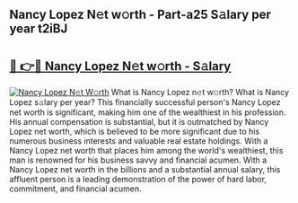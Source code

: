## Nancy Lopez N𝚎t w𝚘rth - Part-a25 S𝚊lary per year t2iBJ

# <h2><a href="http://gc4ep3.nevu.top/?p=Nancy+Lopez">🔗 👉🔴 Nancy Lopez N𝚎t w𝚘rth - S𝚊lary</a></h2>

[![Nancy Lopez N𝚎t W𝚘rth](https://i.imgur.com/Oavwk0R.jpeg)](http://gc4ep3.nevu.top/?p=Nancy+Lopez)
What is Nancy Lopez n𝚎t w𝚘rth? What is Nancy Lopez s𝚊lary per year?
This financially successful person's Nancy Lopez net worth is significant, making him one of the wealthiest in his profession. His annual compensation is substantial, but it is outmatched by Nancy Lopez net worth, which is believed to be more significant due to his numerous business interests and valuable real estate holdings. With a Nancy Lopez net worth that places him among the world's wealthiest, this man is renowned for his business savvy and financial acumen. With a Nancy Lopez net worth in the billions and a substantial annual salary, this affluent person is a leading demonstration of the power of hard labor, commitment, and financial acumen.
